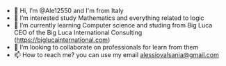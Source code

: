 - 👋 Hi, I’m @Ale12550 and I'm from Italy
- 👀 I’m interested study Mathematics and everything related to logic 
- 🌱 I’m currently learning Computer science and studing from Big Luca CEO of the Big Luca International Consulting (https://biglucainternational.com)
- 💞️ I’m looking to collaborate on professionals for learn from them
- 📫 How to reach me? you can use my email alessiovalsania@gmail.com

<!---
Ale12550/Ale12550 is a ✨ special ✨ repository because its `README.md` (this file) appears on your GitHub profile.
You can click the Preview link to take a look at your changes.
--->
